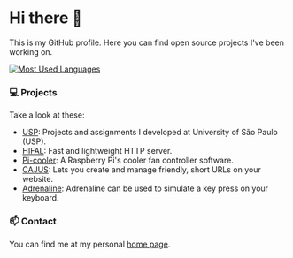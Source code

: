 # Hi there 👋
This is my GitHub profile. Here you can find open source projects I've been working on.

[![Most Used Languages](https://github-readme-stats.vercel.app/api/top-langs/?username=mcarvalhor&langs_count=3)](https://github.com/anuraghazra/github-readme-stats)

### 💻 Projects
Take a look at these:
- [USP](https://github.com/mcarvalhor/USP): Projects and assignments I developed at University of São Paulo (USP).
- [HIFAL](https://github.com/mcarvalhor/HIFAL): Fast and lightweight HTTP server.
- [Pi-cooler](https://github.com/mcarvalhor/pi-cooler): A Raspberry Pi's cooler fan controller software.
- [CAJUS](https://github.com/mcarvalhor/CAJUS): Lets you create and manage friendly, short URLs on your website.
- [Adrenaline](https://github.com/mcarvalhor/Adrenaline): Adrenaline can be used to simulate a key press on your keyboard.

### 📫 Contact
You can find me at my personal [home page](http://mcarvalhor.com/).


<!--
**mcarvalhor/mcarvalhor** is a ✨ _special_ ✨ repository because its `README.md` (this file) appears on your GitHub profile.

Here are some ideas to get you started:

- 🔭 I’m currently working on ...
- 🌱 I’m currently learning ...
- 👯 I’m looking to collaborate on ...
- 🤔 I’m looking for help with ...
- 💬 Ask me about ...
- 📫 How to reach me: ...
- 😄 Pronouns: ...
- ⚡ Fun fact: ...
-->
